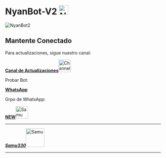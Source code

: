 # NyanBot-V2 <img src="https://cdn3.emoji.gg/emojis/2336-vipgif.gif" alt="NyanBot-V2" width="30"/>

![NyanBot2](https://media1.tenor.com/m/1EJwKI6QbkcAAAAC/purple-magical.gif#)

## Mantente Conectado

Para actualizaciones, sigue nuestro canal:

[**Canal de Actualizaciones**](https://whatsapp.com/channel/0029VaDVQFVL7UVd71R7bY23)<img src="https://cdn3.emoji.gg/emojis/4045-crown.gif" alt="Channel" width="40"/>

Probar Bot:

[**WhatsApp**](https://wa.me/samu330)

Grpo de WhatsApp:

[**NEW**](https://chat.whatsapp.com/GtG0Q6rBVTTGAz8GmfS3e1)<img src="https://cdn3.emoji.gg/emojis/64042-vermillionheart.gif" alt="Samu" width="40"/>

---

[***Samu330***](https://samu330.com)<img src="https://cdn3.emoji.gg/emojis/3653-animegirl-dance.gif" alt="Samu" width="60"/>

---
